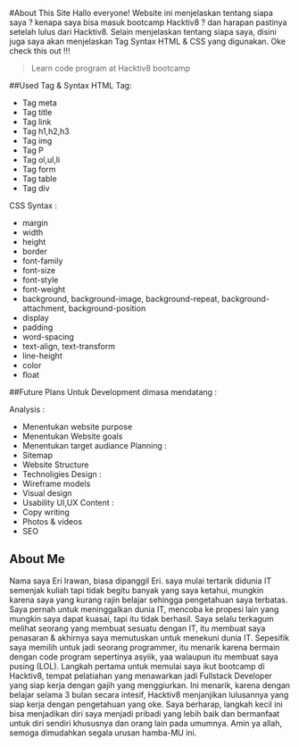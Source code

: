#About This Site
Hallo everyone!
Website ini menjelaskan tentang siapa saya ? kenapa saya bisa masuk bootcamp Hacktiv8 ? dan harapan pastinya setelah lulus dari Hacktiv8. Selain menjelaskan tentang siapa saya, disini juga saya akan menjelaskan Tag Syntax HTML & CSS yang digunakan. Oke check this out !!!
> Learn code program at Hacktiv8 bootcamp

##Used Tag & Syntax
 HTML Tag:
 - Tag meta
 - Tag title
 - Tag link
 - Tag h1,h2,h3
 - Tag img
 - Tag P
 - Tag ol,ul,li
 - Tag form
 - Tag table
 - Tag div

CSS Syntax :
- margin
- width
- height
- border
- font-family
- font-size
- font-style
- font-weight
- background, background-image, background-repeat, background-attachment, background-position
- display
- padding
- word-spacing
- text-align, text-transform
- line-height
- color
- float

##Future Plans
Untuk Development dimasa mendatang :

Analysis :
  - Menentukan website purpose
  - Menentukan Website goals
  - Menentukan target audiance
Planning :
  - Sitemap
  - Website Structure
  - Technoligies
Design :
  - Wireframe models
  - Visual design
  - Usability UI,UX
Content :
  - Copy writing
  - Photos & videos
  - SEO

## About Me
Nama saya Eri Irawan, biasa dipanggil Eri. saya mulai tertarik didunia IT semenjak kuliah tapi tidak begitu banyak yang saya ketahui, mungkin karena saya yang kurang rajin belajar sehingga pengetahuan saya terbatas. Saya pernah untuk meninggalkan dunia IT, mencoba ke propesi lain yang mungkin saya dapat kuasai, tapi itu tidak berhasil. Saya selalu terkagum melihat seorang yang membuat sesuatu dengan IT, itu membuat saya penasaran & akhirnya saya memutuskan untuk menekuni dunia IT. Sepesifik saya memilih untuk jadi seorang programmer, itu menarik karena bermain dengan code program sepertinya asyiik, yaa walaupun itu membuat saya pusing (LOL). Langkah pertama untuk memulai saya ikut bootcamp di Hacktiv8, tempat pelatiahan yang menawarkan jadi Fullstack Developer yang siap kerja dengan gajih yang menggiurkan. Ini menarik, karena dengan belajar selama 3 bulan secara intesif, Hacktiv8 menjanjikan lulusannya yang siap kerja dengan pengetahuan yang oke. Saya berharap, langkah kecil ini bisa menjadikan diri saya menjadi pribadi yang lebih baik dan bermanfaat untuk diri sendiri khususnya dan orang lain pada umumnya.
Amin ya allah, semoga dimudahkan segala urusan hamba-MU ini.
